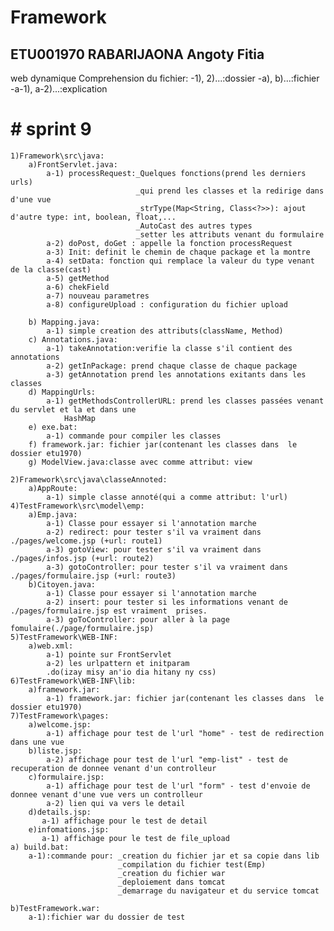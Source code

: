 # Framework
## ETU001970 RABARIJAONA Angoty Fitia 
web dynamique
Comprehension du fichier: 
    -1), 2)...:dossier
    -a), b)...:fichier
    -a-1), a-2)...:explication

# # sprint 9    <!-- But: File upload -->
    1)Framework\src\java:
        a)FrontServlet.java:
            a-1) processRequest:_Quelques fonctions(prend les derniers urls)
                                _qui prend les classes et la redirige dans d'une vue
                                _strType(Map<String, Class<?>>): ajout d'autre type: int, boolean, float,...
                                _AutoCast des autres types
                                _setter les attributs venant du formulaire
            a-2) doPost, doGet : appelle la fonction processRequest
            a-3) Init: definit le chemin de chaque package et la montre
            a-4) setData: fonction qui remplace la valeur du type venant de la classe(cast)
            a-5) getMethod
            a-6) chekField
            a-7) nouveau parametres
            a-8) configureUpload : configuration du fichier upload

        b) Mapping.java:
            a-1) simple creation des attributs(className, Method) 
        c) Annotations.java:
            a-1) takeAnnotation:verifie la classe s'il contient des annotations
            a-2) getInPackage: prend chaque classe de chaque package
            a-3) getAnnotation prend les annotations exitants dans les classes  
        d) MappingUrls:
            a-1) getMethodsControllerURL: prend les classes passées venant du servlet et la et dans une
                HashMap
        e) exe.bat:
            a-1) commande pour compiler les classes
        f) framework.jar: fichier jar(contenant les classes dans  le dossier etu1970)
        g) ModelView.java:classe avec comme attribut: view

    2)Framework\src\java\classeAnnoted:
        a)AppRoute:
            a-1) simple classe annoté(qui a comme attribut: l'url)
    4)TestFramework\src\model\emp:
        a)Emp.java:
            a-1) Classe pour essayer si l'annotation marche
            a-2) redirect: pour tester s'il va vraiment dans ./pages/welcome.jsp (+url: route1)
            a-3) gotoView: pour tester s'il va vraiment dans ./pages/infos.jsp (+url: route2)
            a-3) gotoController: pour tester s'il va vraiment dans ./pages/formulaire.jsp (+url: route3)
        b)Citoyen.java:
            a-1) Classe pour essayer si l'annotation marche
            a-2) insert: pour tester si les informations venant de ./pages/formulaire.jsp est vraiment  prises.
            a-3) goToController: pour aller à la page fomulaire(./page/formulaire.jsp)
    5)TestFramework\WEB-INF:
        a)web.xml:
            a-1) pointe sur FrontServlet
            a-2) les urlpattern et initparam
            .do(izay misy an'io dia hitany ny css)
    6)TestFramework\WEB-INF\lib:
        a)framework.jar:
            a-1) framework.jar: fichier jar(contenant les classes dans  le dossier etu1970)
    7)TestFramework\pages:
        a)welcome.jsp: 
            a-1) affichage pour test de l'url "home" - test de redirection dans une vue
        b)liste.jsp:
            a-2) affichage pour test de l'url "emp-list" - test de recuperation de donnee venant d'un controlleur
        c)formulaire.jsp:
            a-1) affichage pour test de l'url "form" - test d'envoie de donnee venant d'une vue vers un controlleur
            a-2) lien qui va vers le detail
        d)details.jsp:
           a-1) affichage pour le test de detail
        e)infomations.jsp:
           a-1) affichage pour le test de file_upload
    a) build.bat:
        a-1):commande pour: _creation du fichier jar et sa copie dans lib
                            _compilation du fichier test(Emp)
                            _creation du fichier war
                            _deploiement dans tomcat
                            _demarrage du navigateur et du service tomcat

    b)TestFramework.war:
        a-1):fichier war du dossier de test